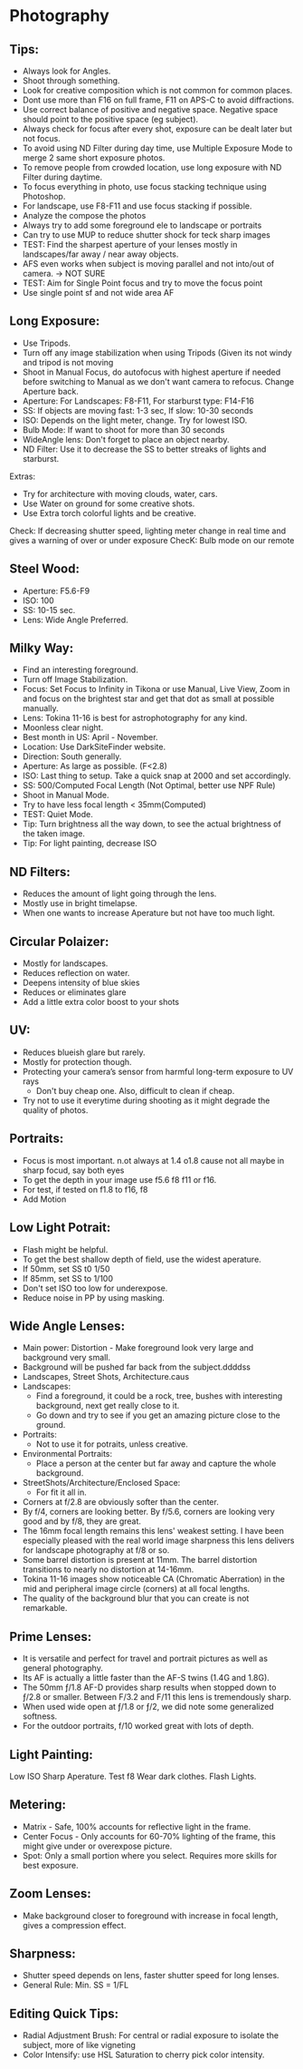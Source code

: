 # Photography


## Tips: 
- Always look for Angles.
- Shoot through something.
- Look for creative composition which is not common for common places. 
- Dont use more than F16 on full frame, F11 on APS-C to avoid diffractions.
- Use correct balance of positive and negative space. Negative space should point to the positive space (eg subject).
- Always check for focus after every shot, exposure can be dealt later but not focus.
- To avoid using ND Filter during day time, use Multiple Exposure Mode to merge 2 same short exposure photos.
- To remove people from crowded location, use long exposure with ND Filter during daytime.
- To focus everything in photo, use focus stacking technique using Photoshop.
- For landscape, use F8-F11 and use focus stacking if possible. 
- Analyze the compose the photos
- Always try to add some foreground ele to landscape or portraits
- Can try to use MUP to reduce shutter shock for teck sharp images
- TEST: Find the sharpest aperture of your lenses mostly in landscapes/far away / near away objects.
- AFS even works when subject is moving parallel and not into/out of camera.  -> NOT SURE 
- TEST: Aim for Single Point focus and try to move the focus point
- Use single point sf and not wide area AF


## Long Exposure:
- Use Tripods.
- Turn off any image stabilization when using Tripods (Given its not windy and tripod is not moving
- Shoot in Manual Focus, do autofocus with highest aperture if needed before switching to Manual as we don't want camera to refocus. Change Aperture back.  
- Aperture: For Landscapes: F8-F11, For starburst type: F14-F16
- SS: If objects are moving fast: 1-3 sec, If slow: 10-30 seconds
- ISO: Depends on the light meter, change. Try for lowest ISO.
- Bulb Mode: If want to shoot for more than 30 seconds
- WideAngle lens: Don't forget to place an object nearby.
- ND Filter: Use it to decrease the SS to better streaks of lights and starburst.

Extras: 
- Try for architecture with moving clouds, water, cars.
- Use Water on ground for some creative shots.
- Use Extra torch colorful lights and be creative.

Check: If decreasing shutter speed, lighting meter change in real time and gives a warning of over or under exposure
ChecK: Bulb mode on our remote


## Steel Wood:
- Aperture: F5.6-F9
- ISO: 100
- SS: 10-15 sec.
- Lens: Wide Angle Preferred.

## Milky Way:
- Find an interesting foreground.
- Turn off Image Stabilization. 
- Focus: Set Focus to Infinity in Tikona or use Manual, Live View, Zoom in and focus on the brightest star and get that dot as small at possible manually.
- Lens: Tokina 11-16 is best for astrophotography for any kind.
- Moonless clear night.
- Best month in US: April - November.
- Location: Use DarkSiteFinder website.
- Direction: South generally.
- Aperture: As large as possible. (F<2.8)
- ISO: Last thing to setup. Take a quick snap at 2000 and set accordingly. 
- SS: 500/Computed Focal Length (Not Optimal, better use NPF Rule) 
- Shoot in Manual Mode.
- Try to have less focal length < 35mm(Computed)
- TEST: Quiet Mode.
- Tip: Turn brightness all the way down, to see the actual brightness of the taken image.
- Tip: For light painting, decrease ISO 


## ND Filters:
- Reduces the amount of light going through the lens.
- Mostly use in bright timelapse.
- When one wants to increase Aperature but not have too much light.

## Circular Polaizer:
- Mostly for landscapes.
- Reduces reflection on water.
- Deepens intensity of blue skies
- Reduces or eliminates glare 
- Add a little extra color boost to your shots

## UV:
- Reduces blueish glare but rarely.
- Mostly for protection though. 
- Protecting your camera’s sensor from harmful long-term exposure to UV rays
    - Don't buy cheap one. Also, difficult to clean if cheap.
- Try not to use it everytime during shooting as it might degrade the quality of photos.

## Portraits:
- Focus is most important. n.ot always at 1.4 o1.8 cause not all maybe in sharp focud, say both eyes 
- To get the depth in your image use f5.6 f8 f11 or f16.
- For test, if tested on f1.8 to f16, f8
- Add Motion

## Low Light Potrait:
- Flash might be helpful.
- To get the best shallow depth of field, use the widest aperature.
- If 50mm, set SS t0 1/50
- If 85mm, set SS to 1/100
- Don't set ISO too low for underexpose.
- Reduce noise in PP by using masking.


## Wide Angle Lenses:

- Main power: Distortion - Make foreground look very large and background very small.
- Background will be pushed far back from the subject.ddddss
- Landscapes, Street Shots, Architecture.caus
- Landscapes: 
    - Find a foreground, it could be a rock, tree, bushes with interesting background, next get really close to it.
    - Go down and try to see if you get an amazing picture close to the ground.
- Portraits:
    - Not to use it for potraits, unless creative.
- Environmental Portraits:
    - Place a person at the center but far away and capture the whole background.
- StreetShots/Architecture/Enclosed Space:
    - For fit it all in. 
- Corners at f/2.8 are obviously softer than the center.
- By f/4, corners are looking better. By f/5.6, corners are looking very good and by f/8, they are great.
- The 16mm focal length remains this lens' weakest setting. I have been especially pleased with the real world image sharpness this lens delivers for landscape photography at f/8 or so.
- Some barrel distortion is present at 11mm. The barrel distortion transitions to nearly no distortion at 14-16mm.
- Tokina 11-16 images show noticeable CA (Chromatic Aberration) in the mid and peripheral image circle (corners) at all focal lengths.
- The quality of the background blur that you can create is not remarkable.

## Prime Lenses:
- It is versatile and perfect for travel and portrait pictures as well as general photography.
- Its AF is actually a little faster than the AF-S twins (1.4G and 1.8G).
- The 50mm ƒ/1.8 AF-D provides sharp results when stopped down to ƒ/2.8 or smaller. Between F/3.2 and F/11 this lens is tremendously sharp. 
- When used wide open at ƒ/1.8 or ƒ/2, we did note some generalized softness.
- For the outdoor portraits, f/10 worked great with lots of depth.

## Light Painting:
Low ISO
Sharp Aperature. Test f8
Wear dark clothes.
Flash Lights.

## Metering:
- Matrix - Safe, 100% accounts for reflective light in the frame.
- Center Focus - Only accounts for 60-70% lighting of the frame, this might give under or overexpose picture.
- Spot: Only a small portion where you select. Requires more skills for best exposure. 

## Zoom Lenses:
- Make background closer to foreground with increase in focal length, gives a compression effect.

## Sharpness:
- Shutter speed depends on lens, faster shutter speed for long lenses.
- General Rule: Min. SS = 1/FL 


## Editing Quick Tips:

- Radial Adjustment Brush: For central or radial exposure to isolate the subject, more of like vigneting
- Color Intensify: use HSL Saturation to cherry pick color intensity.




